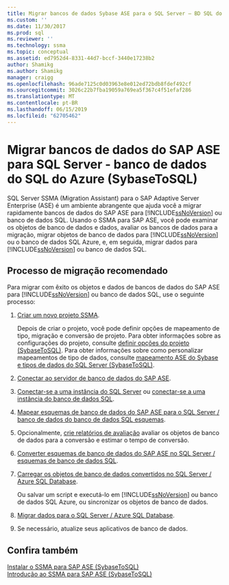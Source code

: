 ```yaml
---
title: Migrar bancos de dados Sybase ASE para o SQL Server – BD SQL do Azure | Microsoft Docs
ms.custom: ''
ms.date: 11/30/2017
ms.prod: sql
ms.reviewer: ''
ms.technology: ssma
ms.topic: conceptual
ms.assetid: ed7952d4-8331-44d7-bccf-3440e17238b2
author: Shamikg
ms.author: Shamikg
manager: craigg
ms.openlocfilehash: 96ade7125c0d03963e8e012ed72bdb8fdef492cf
ms.sourcegitcommit: 3026c22b7fba19059a769ea5f367c4f51efaf286
ms.translationtype: MT
ms.contentlocale: pt-BR
ms.lasthandoff: 06/15/2019
ms.locfileid: "62705462"
---
```

# <a name="migrating-sap-ase-databases-to-sql-server---azure-sql-database-sybasetosql"></a>Migrar bancos de dados do SAP ASE para SQL Server - banco de dados do SQL do Azure (SybaseToSQL)
SQL Server SSMA (Migration Assistant) para o SAP Adaptive Server Enterprise (ASE) é um ambiente abrangente que ajuda você a migrar rapidamente bancos de dados do SAP ASE para [!INCLUDE[ssNoVersion](../../includes/ssnoversion-md.md)] ou banco de dados SQL. Usando o SSMA para SAP ASE, você pode examinar os objetos de banco de dados e dados, avaliar os bancos de dados para a migração, migrar objetos de banco de dados para [!INCLUDE[ssNoVersion](../../includes/ssnoversion-md.md)] ou o banco de dados SQL Azure, e, em seguida, migrar dados para [!INCLUDE[ssNoVersion](../../includes/ssnoversion-md.md)] ou banco de dados SQL.  
  
## <a name="recommended-migration-process"></a>Processo de migração recomendado  
Para migrar com êxito os objetos e dados de bancos de dados do SAP ASE para [!INCLUDE[ssNoVersion](../../includes/ssnoversion-md.md)] ou banco de dados SQL, use o seguinte processo:  
  
1.  [Criar um novo projeto SSMA](working-with-ssma-projects-sybasetosql.md).  
  
    Depois de criar o projeto, você pode definir opções de mapeamento de tipo, migração e conversão de projeto. Para obter informações sobre as configurações do projeto, consulte [definir opções do projeto &#40;SybaseToSQL&#41;](../../ssma/sybase/setting-project-options-sybasetosql.md). Para obter informações sobre como personalizar mapeamentos de tipo de dados, consulte [mapeamento ASE do Sybase e tipos de dados do SQL Server &#40;SybaseToSQL&#41;](../../ssma/sybase/mapping-sybase-ase-and-sql-server-data-types-sybasetosql.md).  
  
2.  [Conectar ao servidor de banco de dados do SAP ASE](connecting-to-sybase-ase-sybasetosql.md).  
  
3.  [Conectar-se a uma instância do SQL Server](connecting-to-sql-server-sybasetosql.md) ou [conectar-se a uma instância do banco de dados SQL](connecting-to-azure-sql-db-sybasetosql.md).  
  
4.  [Mapear esquemas de banco de dados do SAP ASE para o SQL Server / banco de dados do banco de dados SQL esquemas](https://msdn.microsoft.com/2c927003-c49d-4fe1-8e3e-5b2899166268).  
  
5.  Opcionalmente, [crie relatórios de avaliação](assessing-sybase-ase-database-objects-for-conversion-sybasetosql.md) avaliar os objetos de banco de dados para a conversão e estimar o tempo de conversão.  
  
6.  [Converter esquemas de banco de dados do SAP ASE no SQL Server / esquemas de banco de dados SQL](https://msdn.microsoft.com/509cb65d-2f54-427a-83d7-37919cc4e3e3).  
  
7.  [Carregar os objetos de banco de dados convertidos no SQL Server / Azure SQL Database](https://msdn.microsoft.com/4c59256f-99a8-4351-9559-a455813dbd06).  
  
    Ou salvar um script e executá-lo em [!INCLUDE[ssNoVersion](../../includes/ssnoversion-md.md)] ou banco de dados SQL Azure, ou sincronizar os objetos de banco de dados.  
  
8.  [Migrar dados para o SQL Server / Azure SQL Database](https://msdn.microsoft.com/54a39f5e-9250-4387-a3ae-eae47c799811).  
  
9. Se necessário, atualize seus aplicativos de banco de dados.  
  
## <a name="see-also"></a>Confira também  
[Instalar o SSMA para SAP ASE &#40;SybaseToSQL&#41;](../../ssma/sybase/installing-ssma-for-sybase-sybasetosql.md)  
[Introdução ao SSMA para SAP ASE &#40;SybaseToSQL&#41;](../../ssma/sybase/getting-started-with-ssma-for-sybase-sybasetosql.md)  
  
